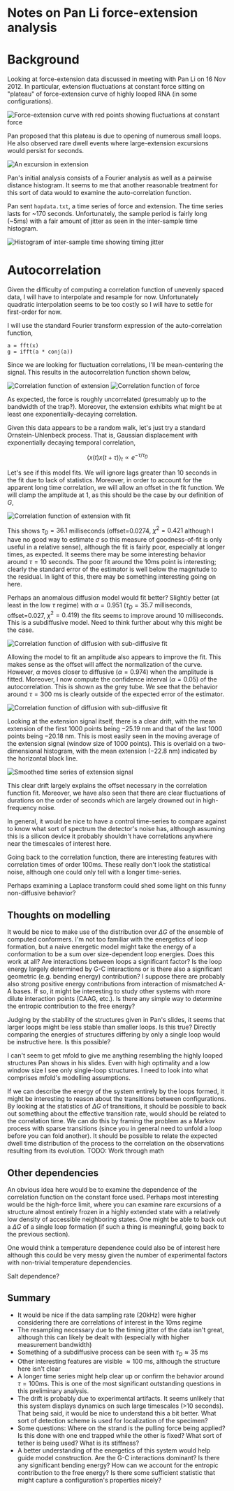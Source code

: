 # Notes on Pan Li force-extension analysis

# Background
Looking at force-extension data discussed in meeting with Pan Li on 16
Nov 2012. In particular, extension fluctuations at constant force
sitting on "plateau" of force-extension curve of highly looped
RNA (in some configurations).

![Force-extension curve with red points showing fluctuations at constant force](constant-force.png)

Pan proposed that this plateau is due to opening of numerous
small loops. He also observed rare dwell events where large-extension
excursions would persist for seconds.

![An excursion in extension](long-dwell.png)

Pan's initial analysis consists of a Fourier analysis as well as a
pairwise distance histogram. It seems to me that another reasonable
treatment for this sort of data would to examine the auto-correlation
function.

Pan sent `hopdata.txt`, a time series of force and extension. The time
series lasts for ~170 seconds. Unfortunately, the sample period is
fairly long (~5ms) with a fair amount of jitter as seen in the
inter-sample time histogram.

![Histogram of inter-sample time showing timing jitter](jitter.png)

# Autocorrelation

Given the difficulty of computing a correlation function of unevenly
spaced data, I will have to interpolate and resample for
now. Unfortunately quadratic interpolation seems to be too costly so I
will have to settle for first-order for now.

I will use the standard Fourier transform expression of the
auto-correlation function,

    a = fft(x)
    g = ifft(a * conj(a))

Since we are looking for fluctuation correlations, I'll be
mean-centering the signal. This results in the autocorrelation
function shown below,

![Correlation function of extension](extension-corr.png)
![Correlation function of force](force-corr.png)

As expected, the force is roughly uncorrelated (presumably up to the
bandwidth of the trap?). Moreover, the extension exhibits what might
be at least one exponentially-decaying correlation.

Given this data appears to be a random walk, let's just try a standard
Ornstein-Uhlenbeck process. That is, Gaussian displacement with
exponentially decaying temporal correlation,

$$\langle x(t) x(t+\tau) \rangle_t \propto e^{-\tau / \tau_D} $$

Let's see if this model fits. We will ignore lags greater than 10
seconds in the fit due to lack of statistics. Moreover, in order to
account for the apparent long time correlation, we will allow an
offset in the fit function. We will clamp the amplitude at 1, as this
should be the case by our definition of $G$,

![Correlation function of extension with fit](extension-corr-fit.png)

This shows $\tau_D = 36.1$ milliseconds (offset=0.0274, $\chi^2 =
0.421$ although I have no good way to estimate $\sigma$ so this
measure of goodness-of-fit is only useful in a relative sense),
although the fit is fairly poor, especially at longer times, as
expected. It seems there may be some interesting behavior around $\tau
= 10$ seconds. The poor fit around the 10ms point is interesting;
clearly the standard error of the estimator is well below the
magnitude to the residual. In light of this, there may be something
interesting going on here.

Perhaps an anomalous diffusion model would fit better? Slightly better
(at least in the low $\tau$ regime) with $\alpha=0.951$ ($\tau_D=35.7$
milliseconds, offset=0.027, $\chi^2 = 0.419$) the fits seems to
improve around 10 milliseconds. This is a subdiffusive model. Need to
think further about why this might be the case.

![Correlation function of diffusion with sub-diffusive fit](extension-corr-subdiff-fit.png)

Allowing the model to fit an amplitude also appears to improve the
fit. This makes sense as the offset will affect the normalization of
the curve. However, $\alpha$ moves closer to diffusive ($\alpha =
0.974$) when the amplitude is fitted. Moreover, I now compute the
confidence interval ($\alpha = 0.05$) of the autocorrelation. This is
shown as the grey tube. We see that the behavior around $\tau = 300$
ms is clearly outside of the expected error of the estimator.

![Correlation function of diffusion with sub-diffusive fit](extension-corr-subdiff-fit-2.png)

Looking at the extension signal itself, there is a clear drift, with
the mean extension of the first 1000 points being $-25.19$ nm and that
of the last 1000 points being $-20.18$ nm. This is most easily seen in
the moving average of the extension signal (window size of 1000
points). This is overlaid on a two-dimensional histogram, with the
mean extension ($-22.8$ nm) indicated by the horizontal black line.

![Smoothed time series of extension signal](extension-timeseries.png)

This clear drift largely explains the offset necessary in the
correlation function fit. Moreover, we have also seen that there are
clear fluctuations of durations on the order of seconds which are
largely drowned out in high-frequency noise. 

In general, it would be nice to have a control time-series to compare
against to know what sort of spectrum the detector's noise has,
although assuming this is a silicon device it probably shouldn't have
correlations anywhere near the timescales of interest here.

Going back to the correlation function, there are interesting features
with correlation times of order 100ms. These really don't look the
statistical noise, although one could only tell with a longer time-series.

Perhaps examining a Laplace transform could shed some light on this
funny non-diffusive behavior?

## Thoughts on modelling

It would be nice to make use of the distribution over $\Delta G$ of
the ensemble of computed conformers. I'm not too familiar with the
energetics of loop formation, but a naive energetic model might take
the energy of a conformation to be a sum over size-dependent loop
energies. Does this work at all? Are interactions between loops a
significant factor? Is the loop energy largely determined by G-C
interactions or is there also a significant geometric (e.g. bending
energy) contribution? I suppose there are probably also strong
positive energy contributions from interaction of mismatched A-A
bases. If so, it might be interesting to study other systems with
more dilute interaction points (CAAG, etc.). Is there any simple way
to determine the entropic contribution to the free energy?

Judging by the stability of the structures given in Pan's slides, it
seems that larger loops might be less stable than smaller loops. Is
this true? Directly comparing the energies of structures differing by
only a single loop would be instructive here. Is this possible?

I can't seem to get mfold to give me anything resembling the highly
looped structures Pan shows in his slides. Even with high optimality
and a low window size I see only single-loop structures. I need to
look into what comprises mfold's modelling assumptions.

If we can describe the energy of the system entirely by the loops
formed, it might be interesting to reason about the transitions
between configurations. By looking at the statistics of $\Delta G$ of
transitions, it should be possible to back out something about the
effective transition rate, would should be related to the correlation
time. We can do this by framing the problem as a Markov process with
sparse transitions (since you in general need to unfold a loop before
you can fold another). It should be possible to relate the expected
dwell time distribution of the process to the correlation on the
observations resulting from its evolution. TODO: Work through math

## Other dependencies

An obvious idea here would be to examine the dependence of the
correlation function on the constant force used. Perhaps most
interesting would be the high-force limit, where you can examine rare
excursions of a structure almost entirely frozen in a highly
extended state with a relatively low density of accessible neighboring
states. One might be able to back out a $\Delta G$ of a single loop
formation (if such a thing is meaningful, going back to the previous
section).

One would think a temperature dependence could also be of interest
here although this could be very messy given the number of
experimental factors with non-trivial temperature dependencies.

Salt dependence?


## Summary

 * It would be nice if the data sampling rate (20kHz) were higher
   considering there are correlations of interest in the 10ms regime
 * The resampling necessary due to the timing jitter of the data isn't
   great, although this can likely be dealt with (especially with
   higher measurement bandwidth)
 * Something of a subdiffusive process can be seen with $\tau_D
   \approx 35$ ms
 * Other interesting features are visible $\approx 100$ ms, although
   the structure here isn't clear
 * A longer time series might help clear up or confirm the behavior
   around $\tau = 100$ms. This is one of the most significant
   outstanding questions in this preliminary analysis.
 * The drift is probably due to experimental artifacts. It seems
   unlikely that this system displays dynamics on such large
   timescales (>10 seconds). That being said, it would be nice to
   understand this a bit better. What sort of detection scheme is used
   for localization of the specimen?
 * Some questions: Where on the strand is the pulling force being
   applied?  Is this done with one end trapped while the other is
   fixed? What sort of tether is being used? What is its stiffness?
 * A better understanding of the energetics of this system would help
   guide model construction. Are the G-C interactions dominant? Is
   there any significant bending energy? How can we account for the
   entropic contribution to the free energy? Is there some sufficient
   statistic that might capture a configuration's properties nicely?

